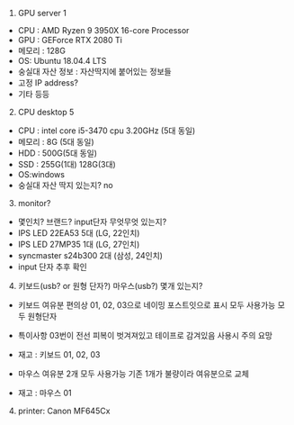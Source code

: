 1. GPU server 1
- CPU : AMD Ryzen 9 3950X 16-core Processor
- GPU : GEForce RTX 2080 Ti
- 메모리 : 128G
- OS: Ubuntu 18.04.4 LTS
- 숭실대 자산 정보 : 자산딱지에 붙어있는 정보들 
- 고정 IP address? 
- 기타 등등 

2. CPU desktop 5
- CPU : intel core i5-3470 cpu 3.20GHz (5대 동일)
- 메모리 : 8G (5대 동일)
- HDD : 500G(5대 동일)
- SSD : 255G(1대) 128G(3대)
- OS:windows 
- 숭실대 자산 딱지 있는지? no

3. monitor?
- 몇인치? 브랜드? input단자 무엇무엇 있는지?
- IPS LED 22EA53 5대 (LG, 22인치)
- IPS LED 27MP35 1대 (LG, 27인치)
- syncmaster s24b300 2대 (삼성, 24인치)
- input 단자 추후 확인

4. 키보드(usb? or 원형 단자?) 마우스(usb?) 몇개 있는지? 
- 키보드 여유분 편의상 01, 02, 03으로 네이밍 포스트잇으로 표시 모두 사용가능 모두 원형단자
- 특이사항 03번이 전선 피복이 벗겨져있고 테이프로 감겨있음 사용시 주의 요망
- 재고 : 키보드 01, 02, 03

- 마우스 여유분 2개 모두 사용가능 기존 1개가 불량이라 여유분으로 교체 
- 재고 : 마우스 01 

4. printer: Canon MF645Cx
